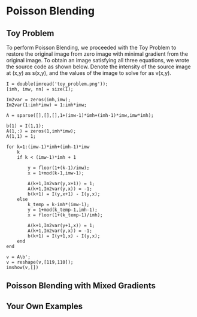 Poisson Blending
================

## Toy Problem

To perform Poisson Blending, we proceeded with the Toy Problem to restore the original image from zero image with minimal gradient from the original image.
To obtain an image satisfying all three equations, we wrote the source code as shown below.
Denote the intensity of the source image at (x,y) as s(x,y), and the values of the image to solve for as v(x,y). 

``` 
I = double(imread('toy_problem.png'));
[imh, imw, nn] = size(I);
 
Im2var = zeros(imh,imw);
Im2var(1:imh*imw) = 1:imh*imw;
 
A = sparse([],[],[],1+(imw-1)*imh+(imh-1)*imw,imw*imh);
 
b(1) = I(1,1);
A(1,:) = zeros(1,imh*imw);
A(1,1) = 1;
 
for k=1:(imw-1)*imh+(imh-1)*imw
    k
    if k < (imw-1)*imh + 1
        
        y = floor(1+(k-1)/imw);
        x = 1+mod(k-1,imw-1);
        
        A(k+1,Im2var(y,x+1)) = 1;
        A(k+1,Im2var(y,x)) = -1;
        b(k+1) = I(y,x+1) - I(y,x);
    else
        k_temp = k-imh*(imw-1);
        y = 1+mod(k_temp-1,imh-1);
        x = floor(1+(k_temp-1)/imh);
        
        A(k+1,Im2var(y+1,x)) = 1;
        A(k+1,Im2var(y,x)) = -1;
        b(k+1) = I(y+1,x) - I(y,x);
    end
end
 
v = A\b';
v = reshape(v,[119,110]);
imshow(v,[])
```

## Poisson Blending with Mixed Gradients

## Your Own Examples
